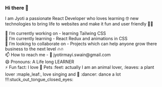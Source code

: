 ### Hi there 👋

I am Jyoti a passionate React Developer who loves learning 🤓 new technologies to bring life to websites and make it fun and user friendly :tada::tada:

<!--
**Jyoti28490/Jyoti28490** is a ✨ _special_ ✨ repository because its `README.md` (this file) appears on your GitHub profile.
## Connect with me:
[<img align="left" alt="codeSTACKr.com" width="22px" src="https://raw.githubusercontent.com/iconic/open-iconic/master/svg/globe.svg" />][website]
[<img align="left" alt="codeSTACKr | Twitter" width="22px" src="https://cdn.jsdelivr.net/npm/simple-icons@v3/icons/twitter.svg" />][twitter]
[<img align="left" alt="codeSTACKr | LinkedIn" width="22px" src="https://cdn.jsdelivr.net/npm/simple-icons@v3/icons/linkedin.svg" />][https://www.linkedin.com/in/jyotirmayi-swain-a670b8134/]
<br />--!>


🔭 I’m currently working on - learning Tailwing CSS <br />
🌱 I’m currently learning - React Redux and animations in CSS <br />
👯 I’m looking to collaborate on - Projects which can help anyone grow there business to the next level 🔥🔥<br /> 
📫 How to reach me - 📧 jyotirmayi.swain@gmail.com <br /> 
😄 Pronouns: A Life long LEARNER <br />
⚡ Fun fact: I love 🐶 Pets :feet: actually I am an animal lover, :leaves: a plant lover :maple_leaf:, love singing and 💃 :dancer: dance a lot !!!:stuck_out_tongue_closed_eyes:<br />





